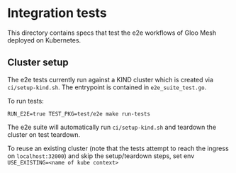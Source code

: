# Integration tests
This directory contains specs that test the e2e workflows of Gloo Mesh deployed on Kubernetes.

## Cluster setup

The e2e tests currently run against a KIND cluster which is created via `ci/setup-kind.sh`. The entrypoint is contained in `e2e_suite_test.go`.

To run tests:

```shell script
RUN_E2E=true TEST_PKG=test/e2e make run-tests 
```

The e2e suite will automatically run `ci/setup-kind.sh` and teardown the cluster on test teardown.

To reuse an existing cluster (note that the tests attempt to reach the ingress on `localhost:32000`) and skip the 
setup/teardown steps, set env `USE_EXISTING=<name of kube context>`
